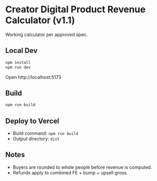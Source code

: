 # Creator Digital Product Revenue Calculator (v1.1)

Working calculator per approved spec.

## Local Dev
```bash
npm install
npm run dev
```
Open http://localhost:5173

## Build
```bash
npm run build
```

## Deploy to Vercel
- Build command: `npm run build`
- Output directory: `dist`

## Notes
- Buyers are rounded to whole people before revenue is computed.
- Refunds apply to combined FE + bump + upsell gross.
